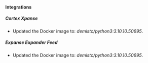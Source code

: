 #### Integrations
##### Cortex Xpanse
- Updated the Docker image to: *demisto/python3:3.10.10.50695*.
##### Expanse Expander Feed
- Updated the Docker image to: *demisto/python3:3.10.10.50695*.
